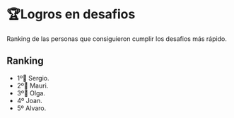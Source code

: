 # 🏆Logros en desafios

Ranking de las personas que consiguieron cumplir los desafios más rápido.

## Ranking
- 1º🥇 Sergio.
- 2º🥈 Mauri.
- 3º🥉 Olga.
- 4º Joan.
- 5º Alvaro.

 
